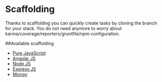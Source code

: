 # Scaffolding

Thanks to scaffolding you can quickly create tasks by cloning the branch for your stack.
You do not need anymore to worry about karma/coverage/reporters/gruntfile/npm configuration.


##Available scaffolding

* [Pure JavaScript](https://github.com/Real-Skill/scaffolding/tree/pure-javascript)
* [Angular JS](https://github.com/Real-Skill/scaffolding/tree/angularjs)
* [Node JS](https://github.com/Real-Skill/scaffolding/tree/nodejs)
* [Express JS](https://github.com/Real-Skill/scaffolding/tree/expressjs)
* [Mongo](https://github.com/Real-Skill/scaffolding/tree/mongo)
